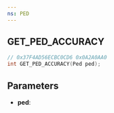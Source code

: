 ```yaml
---
ns: PED
---
```

## GET_PED_ACCURACY

```c
// 0x37F4AD56ECBC0CD6 0x0A2A0AA0
int GET_PED_ACCURACY(Ped ped);
```

## Parameters
* **ped**:
